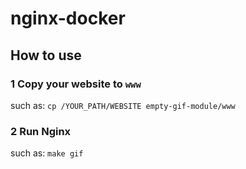 # nginx-docker



## How to use

### 1 Copy your website to `www` 

such as: 
`cp /YOUR_PATH/WEBSITE empty-gif-module/www`

### 2 Run Nginx

such as:
`make gif`
